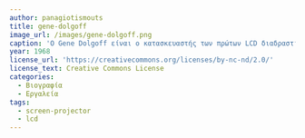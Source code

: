 ```yaml
---
author: panagiotismouts
title: gene-dolgoff
image_url: /images/gene-dolgoff.png
caption: 'Ο Gene Dolgoff είναι ο κατασκευαστής των πρώτων LCD διαδραστικών πινάκων. Από μια ιδέα που ξεκίνησε να δουλεύει στο κολέγιο, ο Gene έφτασε στην δημιουργία της δικής του εταιρίας και πέτυχε συνεργασίες με κάποια μεγάλα ονόματα όπως η Panasonic και η Samsung.'
year: 1968
license_url: 'https://creativecommons.org/licenses/by-nc-nd/2.0/'
license_text: Creative Commons License
categories:
  - Βιογραφία
  - Εργαλεία
tags:
  - screen-projector
  - lcd
---
```

